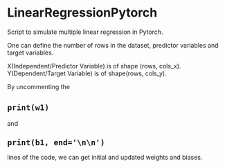 # LinearRegressionPytorch
Script to simulate multiple linear regression in Pytorch.

One can define the number of rows in the dataset, predictor variables and target variables.

X(Independent/Predictor Variable) is of shape (rows, cols_x).
Y(Dependent/Target Variable) is of shape(rows, cols_y).

By uncommenting the <code><h2>print(w1)</h2></code> and <code><h2>print(b1, end='\n\n')</h2></code> lines of the code, we can get initial and updated weights and biases.
